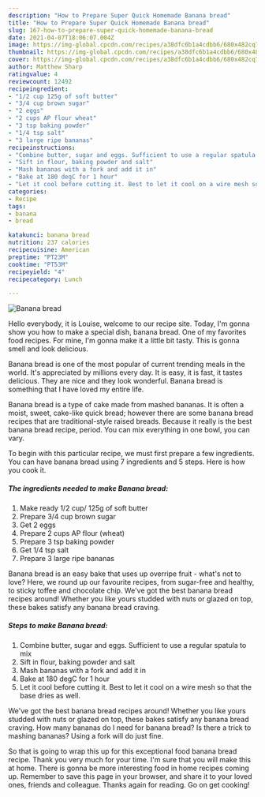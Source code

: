 ```yaml
---
description: "How to Prepare Super Quick Homemade Banana bread"
title: "How to Prepare Super Quick Homemade Banana bread"
slug: 167-how-to-prepare-super-quick-homemade-banana-bread
date: 2021-04-07T18:06:07.004Z
image: https://img-global.cpcdn.com/recipes/a38dfc6b1a4cdbb6/680x482cq70/banana-bread-recipe-main-photo.jpg
thumbnail: https://img-global.cpcdn.com/recipes/a38dfc6b1a4cdbb6/680x482cq70/banana-bread-recipe-main-photo.jpg
cover: https://img-global.cpcdn.com/recipes/a38dfc6b1a4cdbb6/680x482cq70/banana-bread-recipe-main-photo.jpg
author: Matthew Sharp
ratingvalue: 4
reviewcount: 12492
recipeingredient:
- "1/2 cup 125g of soft butter"
- "3/4 cup brown sugar"
- "2 eggs"
- "2 cups AP flour wheat"
- "3 tsp baking powder"
- "1/4 tsp salt"
- "3 large ripe bananas"
recipeinstructions:
- "Combine butter, sugar and eggs. Sufficient to use a regular spatula to mix"
- "Sift in flour, baking powder and salt"
- "Mash bananas with a fork and add it in"
- "Bake at 180 degC for 1 hour"
- "Let it cool before cutting it. Best to let it cool on a wire mesh so that the base dries as well."
categories:
- Recipe
tags:
- banana
- bread

katakunci: banana bread 
nutrition: 237 calories
recipecuisine: American
preptime: "PT23M"
cooktime: "PT53M"
recipeyield: "4"
recipecategory: Lunch

---
```



![Banana bread](https://img-global.cpcdn.com/recipes/a38dfc6b1a4cdbb6/680x482cq70/banana-bread-recipe-main-photo.jpg)

Hello everybody, it is Louise, welcome to our recipe site. Today, I'm gonna show you how to make a special dish, banana bread. One of my favorites food recipes. For mine, I'm gonna make it a little bit tasty. This is gonna smell and look delicious.

Banana bread is one of the most popular of current trending meals in the world. It's appreciated by millions every day. It is easy, it is fast, it tastes delicious. They are nice and they look wonderful. Banana bread is something that I have loved my entire life.

Banana bread is a type of cake made from mashed bananas. It is often a moist, sweet, cake-like quick bread; however there are some banana bread recipes that are traditional-style raised breads. Because it really is the best banana bread recipe, period. You can mix everything in one bowl, you can vary.


To begin with this particular recipe, we must first prepare a few ingredients. You can have banana bread using 7 ingredients and 5 steps. Here is how you cook it.

<!--inarticleads1-->

##### The ingredients needed to make Banana bread:

1. Make ready 1/2 cup/ 125g of soft butter
1. Prepare 3/4 cup brown sugar
1. Get 2 eggs
1. Prepare 2 cups AP flour (wheat)
1. Prepare 3 tsp baking powder
1. Get 1/4 tsp salt
1. Prepare 3 large ripe bananas


Banana bread is an easy bake that uses up overripe fruit - what&#39;s not to love? Here, we round up our favourite recipes, from sugar-free and healthy, to sticky toffee and chocolate chip. We&#39;ve got the best banana bread recipes around! Whether you like yours studded with nuts or glazed on top, these bakes satisfy any banana bread craving. 

<!--inarticleads2-->

##### Steps to make Banana bread:

1. Combine butter, sugar and eggs. Sufficient to use a regular spatula to mix
1. Sift in flour, baking powder and salt
1. Mash bananas with a fork and add it in
1. Bake at 180 degC for 1 hour
1. Let it cool before cutting it. Best to let it cool on a wire mesh so that the base dries as well.


We&#39;ve got the best banana bread recipes around! Whether you like yours studded with nuts or glazed on top, these bakes satisfy any banana bread craving. How many bananas do I need for banana bread? Is there a trick to mashing bananas? Using a fork will do just fine. 

So that is going to wrap this up for this exceptional food banana bread recipe. Thank you very much for your time. I'm sure that you will make this at home. There is gonna be more interesting food in home recipes coming up. Remember to save this page in your browser, and share it to your loved ones, friends and colleague. Thanks again for reading. Go on get cooking!
